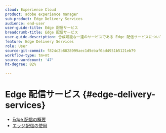 ```yaml
---
cloud: Experience Cloud
product: adobe experience manager
sub-product: Edge Delivery Services
audience: end-user
user-guide-title: Edge 配信サービス
breadcrumb-title: Edge 配信サービス
user-guide-description: 合成可能な一連のサービスである Edge 配信サービスについての詳細情報。このサービスでは、作成者がすばやく更新および公開でき、新しいサイトが迅速に起動する、迅速な開発環境を可能にします。
feature: Edge Delivery Services
role: User
source-git-commit: f824c2b8028999aec1d5ebaf0ad4951b5121eb79
workflow-type: tm+mt
source-wordcount: '47'
ht-degree: 82%

---
```



# Edge 配信サービス {#edge-delivery-services}

+ [Edge 配信の概要](/help/edge/overview.md)
+ [エッジ配信の使用](/help/edge/using.md)


